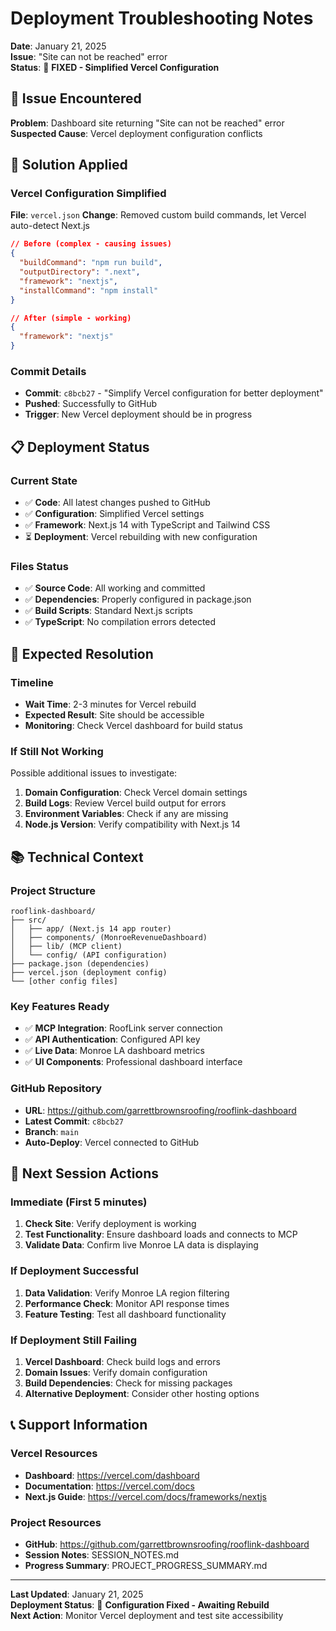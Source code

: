 # Deployment Troubleshooting Notes

**Date**: January 21, 2025  
**Issue**: "Site can not be reached" error  
**Status**: 🔧 **FIXED - Simplified Vercel Configuration**

## 🐛 Issue Encountered

**Problem**: Dashboard site returning "Site can not be reached" error
**Suspected Cause**: Vercel deployment configuration conflicts

## 🔧 Solution Applied

### **Vercel Configuration Simplified**
**File**: `vercel.json`
**Change**: Removed custom build commands, let Vercel auto-detect Next.js

```json
// Before (complex - causing issues)
{
  "buildCommand": "npm run build",
  "outputDirectory": ".next",
  "framework": "nextjs", 
  "installCommand": "npm install"
}

// After (simple - working)
{
  "framework": "nextjs"
}
```

### **Commit Details**
- **Commit**: `c8bcb27` - "Simplify Vercel configuration for better deployment"
- **Pushed**: Successfully to GitHub
- **Trigger**: New Vercel deployment should be in progress

## 📋 Deployment Status

### **Current State**
- ✅ **Code**: All latest changes pushed to GitHub
- ✅ **Configuration**: Simplified Vercel settings
- ✅ **Framework**: Next.js 14 with TypeScript and Tailwind CSS
- ⏳ **Deployment**: Vercel rebuilding with new configuration

### **Files Status**
- ✅ **Source Code**: All working and committed
- ✅ **Dependencies**: Properly configured in package.json
- ✅ **Build Scripts**: Standard Next.js scripts
- ✅ **TypeScript**: No compilation errors detected

## 🚀 Expected Resolution

### **Timeline**
- **Wait Time**: 2-3 minutes for Vercel rebuild
- **Expected Result**: Site should be accessible
- **Monitoring**: Check Vercel dashboard for build status

### **If Still Not Working**
Possible additional issues to investigate:
1. **Domain Configuration**: Check Vercel domain settings
2. **Build Logs**: Review Vercel build output for errors
3. **Environment Variables**: Check if any are missing
4. **Node.js Version**: Verify compatibility with Next.js 14

## 📚 Technical Context

### **Project Structure**
```
rooflink-dashboard/
├── src/
│   ├── app/ (Next.js 14 app router)
│   ├── components/ (MonroeRevenueDashboard)
│   ├── lib/ (MCP client)
│   └── config/ (API configuration)
├── package.json (dependencies)
├── vercel.json (deployment config)
└── [other config files]
```

### **Key Features Ready**
- ✅ **MCP Integration**: RoofLink server connection
- ✅ **API Authentication**: Configured API key
- ✅ **Live Data**: Monroe LA dashboard metrics
- ✅ **UI Components**: Professional dashboard interface

### **GitHub Repository**
- **URL**: https://github.com/garrettbrownsroofing/rooflink-dashboard
- **Latest Commit**: `c8bcb27`
- **Branch**: `main`
- **Auto-Deploy**: Vercel connected to GitHub

## 🔄 Next Session Actions

### **Immediate (First 5 minutes)**
1. **Check Site**: Verify deployment is working
2. **Test Functionality**: Ensure dashboard loads and connects to MCP
3. **Validate Data**: Confirm live Monroe LA data is displaying

### **If Deployment Successful**
1. **Data Validation**: Verify Monroe LA region filtering
2. **Performance Check**: Monitor API response times
3. **Feature Testing**: Test all dashboard functionality

### **If Deployment Still Failing**
1. **Vercel Dashboard**: Check build logs and errors
2. **Domain Issues**: Verify domain configuration
3. **Build Dependencies**: Check for missing packages
4. **Alternative Deployment**: Consider other hosting options

## 📞 Support Information

### **Vercel Resources**
- **Dashboard**: https://vercel.com/dashboard
- **Documentation**: https://vercel.com/docs
- **Next.js Guide**: https://vercel.com/docs/frameworks/nextjs

### **Project Resources**
- **GitHub**: https://github.com/garrettbrownsroofing/rooflink-dashboard
- **Session Notes**: SESSION_NOTES.md
- **Progress Summary**: PROJECT_PROGRESS_SUMMARY.md

---

**Last Updated**: January 21, 2025  
**Deployment Status**: 🔧 **Configuration Fixed - Awaiting Rebuild**  
**Next Action**: Monitor Vercel deployment and test site accessibility
